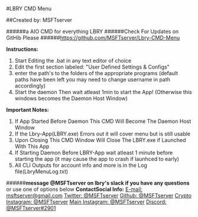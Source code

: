 #LBRY CMD Menu

##Created by: MSFTserver

######a AIO CMD for everything LBRY
######Check For Updates on GitHib Please
######https://github.com/MSFTserver/Lbry-CMD-Menu

**Instructions:**
1. Start Editing the .bat in any text editor of choice
2. Edit the first section labeled: "User Defined Settings & Configs"
3. enter the path's to the folders of the appropriate programs
   (default paths have been left you may need to change username in path accordingly)
4. Start the daemon Then wait atleast 1min to start the App!
   (Otherwise this windows becomes the Daemon Host Window)

**Important Notes:**
1. If App Started Before Daemon This CMD Will Become The Daemon Host Window
2. If the Lbry-App(LBRY.exe) Errors out it will cover menu but is still usable
3. Upon Closing This CMD Window Will Close The LBRY.exe if Launched With This App
4. If Starting Daemon Before LBRY-App wait atleast 1 minute before starting the app
(it may cause the app to crash if launhced to early)
5. All CLI Outputs for account info and more is in the Log file(LbryMenuLog.txt)


######**message @MSFTserver on lbry's slack if you have any questions**
or use one of options below
**ContactSocial Info:**
[E-mail: msftserver@gmail.com](mailto:msftserver@gmail.com)
[Twitter: @MSFTserver](https://twitter.com/MSFTserver)
[Github: @MSFTserver](https://github.com/MSFTserver)
[Crypto Instagram: @MSFTserver](https://www.instagram.com/msftserver/)
[Main Instagram: @MSFTserver](https://www.instagram.com/compvapelife/)
[Discord: @MSFTserver#2901](https://discord.gg/Ce3t3FW)

